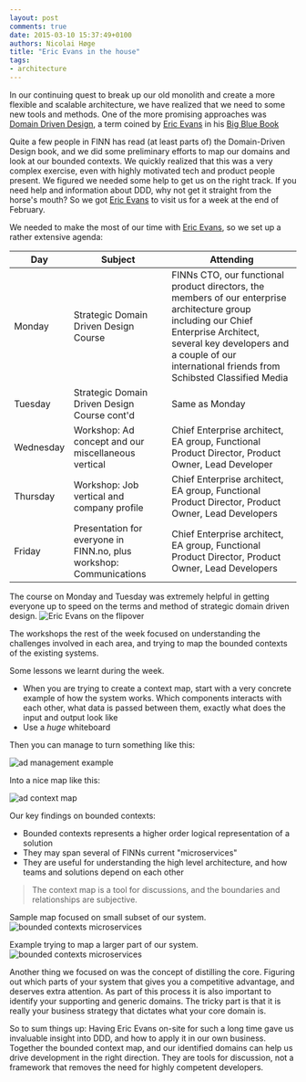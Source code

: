 ```yaml
---
layout: post
comments: true
date: 2015-03-10 15:37:49+0100
authors: Nicolai Høge
title: "Eric Evans in the house"
tags:
- architecture
---
```


In our continuing quest to break up our old monolith and create a more flexible and scalable architecture, we have realized that we need to some new tools and methods. One of the more promising approaches was [Domain Driven Design](http://domainlanguage.com/ddd/), a term coined by [Eric Evans](http://www.linkedin.com/in/ericevansddd/en) in his [Big Blue Book](http://www.amazon.com/exec/obidos/ASIN/0321125215/domainlanguag-20)


Quite a few people in FINN has read (at least parts of) the Domain-Driven Design book, and we did some preliminary efforts to map our domains and look at our bounded contexts. We quickly realized that this was a very complex exercise, even with highly motivated tech and product people present. We figured we needed some help to get us on the right track. If you need help and information about DDD, why not get it straight from the horse's mouth? So we got [Eric Evans](http://www.linkedin.com/in/ericevansddd/en) to visit us for a week at the end of February.

We needed to make the most of our time with [Eric Evans](http://www.linkedin.com/in/ericevansddd/en), so we set up a rather extensive agenda:

Day | Subject | Attending
----|---------|----------
Monday | Strategic Domain Driven Design Course | FINNs CTO, our functional product directors, the members of our enterprise architecture group including our Chief Enterprise Architect, several key developers and a couple of our international friends from Schibsted Classified Media
Tuesday | Strategic Domain Driven Design Course cont'd | Same as Monday
Wednesday | Workshop: Ad concept and our miscellaneous vertical | Chief Enterprise architect, EA group, Functional Product Director, Product Owner, Lead Developer
Thursday | Workshop: Job vertical and company profile | Chief Enterprise architect, EA group, Functional Product Director, Product Owner, Lead Developers
Friday | Presentation for everyone in FINN.no, plus workshop: Communications | Chief Enterprise architect, EA group, Functional Product Director, Product Owner, Lead Developers

The course on Monday and Tuesday was extremely helpful in getting everyone up to speed on the terms and method of strategic domain driven design.
![Eric Evans on the flipover](/images/2015-03-10-eric-evans-in-the-house/eric_flipover.jpg "Eric Evans on the flipover")

The workshops the rest of the week focused on understanding the challenges involved in each area, and trying to map the bounded contexts of the existing systems. 

Some lessons we learnt during the week.

* When you are trying to create a context map, start with a very concrete example of how the system works. Which components interacts with each other, what data is passed between them, exactly what does the input and output look like
*  Use a *huge* whiteboard

Then you can manage to turn something like this:

![ad management example](/images/2015-03-10-eric-evans-in-the-house/ad_management.jpg "Ad management example")

Into a nice map like this:

![ad context map](/images/2015-03-10-eric-evans-in-the-house/ad_management_context_map.jpg "Ad context map")

Our key findings on bounded contexts:

* Bounded contexts represents a higher order logical representation of a solution
* They may span several of FINNs current "microservices"
* They are useful for understanding the high level architecture, and how teams and solutions depend on each other

> The context map is a tool for discussions, and the boundaries and relationships are subjective. 

Sample map focused on small subset of our system.
![bounded contexts microservices](/images/2015-03-10-eric-evans-in-the-house/bounded_context_microservice.png "Bounded contexts and microservices")

Example trying to map a larger part of our system.
![bounded contexts microservices](/images/2015-03-10-eric-evans-in-the-house/finn_context_map.png "Bounded contexts and microservices")


Another thing we focused on was the concept of distilling the core. Figuring out which parts of your system that gives you a competitive advantage, and deserves extra attention. As part of this process it is also important to identify your supporting and generic domains. The tricky part is that it is really your business strategy that dictates what your core domain is.

So to sum things up: Having Eric Evans on-site for such a long time gave us invaluable insight into DDD, and how to apply it in our own business. Together the bounded context map, and our identified domains can help us drive development in the right direction. They are tools for discussion, not a framework that removes the need for highly competent developers.

